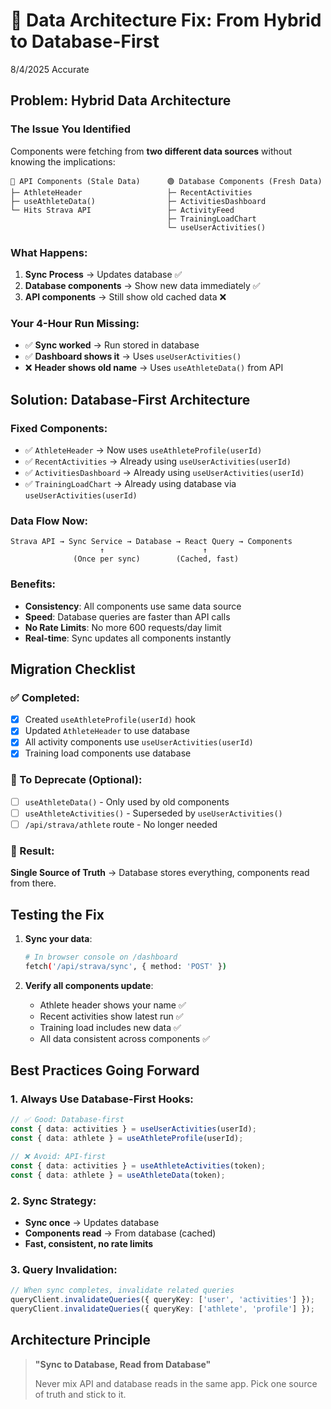 # 🎯 Data Architecture Fix: From Hybrid to Database-First

8/4/2025 Accurate

## Problem: Hybrid Data Architecture

### The Issue You Identified

Components were fetching from **two different data sources** without knowing the implications:

```
🔴 API Components (Stale Data)      🟢 Database Components (Fresh Data)
├─ AthleteHeader                   ├─ RecentActivities
├─ useAthleteData()                ├─ ActivitiesDashboard
└─ Hits Strava API                 ├─ ActivityFeed
                                   ├─ TrainingLoadChart
                                   └─ useUserActivities()
```

### What Happens:

1. **Sync Process** → Updates database ✅
2. **Database components** → Show new data immediately ✅
3. **API components** → Still show old cached data ❌

### Your 4-Hour Run Missing:

- ✅ **Sync worked** → Run stored in database
- ✅ **Dashboard shows it** → Uses `useUserActivities()`
- ❌ **Header shows old name** → Uses `useAthleteData()` from API

## Solution: Database-First Architecture

### Fixed Components:

- ✅ `AthleteHeader` → Now uses `useAthleteProfile(userId)`
- ✅ `RecentActivities` → Already using `useUserActivities(userId)`
- ✅ `ActivitiesDashboard` → Already using `useUserActivities(userId)`
- ✅ `TrainingLoadChart` → Already using database via `useUserActivities(userId)`

### Data Flow Now:

```
Strava API → Sync Service → Database → React Query → Components
                    ↑                      ↑
              (Once per sync)        (Cached, fast)
```

### Benefits:

- **Consistency**: All components use same data source
- **Speed**: Database queries are faster than API calls
- **No Rate Limits**: No more 600 requests/day limit
- **Real-time**: Sync updates all components instantly

## Migration Checklist

### ✅ Completed:

- [x] Created `useAthleteProfile(userId)` hook
- [x] Updated `AthleteHeader` to use database
- [x] All activity components use `useUserActivities(userId)`
- [x] Training load components use database

### 🔄 To Deprecate (Optional):

- [ ] `useAthleteData()` - Only used by old components
- [ ] `useAthleteActivities()` - Superseded by `useUserActivities()`
- [ ] `/api/strava/athlete` route - No longer needed

### 🎯 Result:

**Single Source of Truth** → Database stores everything, components read from there.

## Testing the Fix

1. **Sync your data**:

   ```bash
   # In browser console on /dashboard
   fetch('/api/strava/sync', { method: 'POST' })
   ```

2. **Verify all components update**:
   - Athlete header shows your name ✅
   - Recent activities show latest run ✅
   - Training load includes new data ✅
   - All data consistent across components ✅

## Best Practices Going Forward

### 1. Always Use Database-First Hooks:

```typescript
// ✅ Good: Database-first
const { data: activities } = useUserActivities(userId);
const { data: athlete } = useAthleteProfile(userId);

// ❌ Avoid: API-first
const { data: activities } = useAthleteActivities(token);
const { data: athlete } = useAthleteData(token);
```

### 2. Sync Strategy:

- **Sync once** → Updates database
- **Components read** → From database (cached)
- **Fast, consistent, no rate limits**

### 3. Query Invalidation:

```typescript
// When sync completes, invalidate related queries
queryClient.invalidateQueries({ queryKey: ['user', 'activities'] });
queryClient.invalidateQueries({ queryKey: ['athlete', 'profile'] });
```

## Architecture Principle

> **"Sync to Database, Read from Database"**
>
> Never mix API and database reads in the same app. Pick one source of truth and stick to it.
